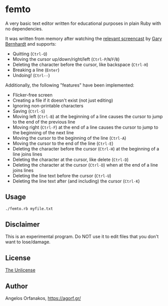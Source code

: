 # femto

A very basic text editor written for educational purposes in plain Ruby with no
dependencies.

It was written from memory after watching the [relevant screencast][screencast]
by [Gary Bernhardt][] and supports:

* Quitting (`Ctrl-Q`)
* Moving the cursor up/down/right/left (`Ctrl-P`/`N`/`F`/`B`)
* Deleting the character before the cursor, like backspace (`Ctrl-H`)
* Breaking a line (`Enter`)
* Undoing! (`Ctrl--`)

Additionally, the following "features" have been implemented:

* Flicker-free screen
* Creating a file if it doesn't exist (not just editing)
* Ignoring non-printable characters
* Saving (`Ctrl-S`)
* Moving left (`Ctrl-B`) at the beginning of a line causes the cursor to jump to
  the end of the previous line
* Moving right (`Ctrl-F`) at the end of a line causes the cursor to jump to the
  beginning of the next line
* Moving the cursor to the beginning of the line (`Ctrl-A`)
* Moving the cursor to the end of the line (`Ctrl-E`)
* Deleting the character before the cursor (`Ctrl-H`) at the beginning of a line
  joins lines
* Deleting the character at the cursor, like delete (`Ctrl-D`)
* Deleting the character at the cursor (`Ctrl-D`) when at the end of a line
  joins lines
* Deleting the line text before the cursor (`Ctrl-U`)
* Deleting the line text after (and including) the cursor (`Ctrl-K`)

[screencast]: https://www.destroyallsoftware.com/screencasts/catalog/text-editor-from-scratch
[Gary Bernhardt]: https://twitter.com/garybernhardt

## Usage

~~~ sh
./femto.rb myfile.txt
~~~

## Disclaimer

This is an experimental program. Do NOT use it to edit files that you don't want
to lose/damage.

## License

[The Unlicense](https://github.com/agorf/femto/blob/master/LICENSE)

## Author

Angelos Orfanakos, <https://agorf.gr/>
